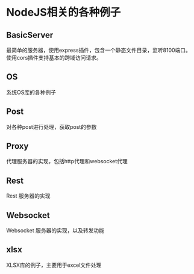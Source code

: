 # NodeJS相关的各种例子 
## BasicServer

最简单的服务器，使用express插件，包含一个静态文件目录，监听8100端口。使用cors插件支持基本的跨域访问请求。

## OS

系统OS库的各种例子

## Post

对各种post进行处理，获取post的参数

## Proxy

代理服务器的实现，包括http代理和websocket代理

## Rest

Rest 服务器的实现

## Websocket

Websocket 服务器的实现，以及转发功能

## xlsx

XLSX库的例子，主要用于excel文件处理
